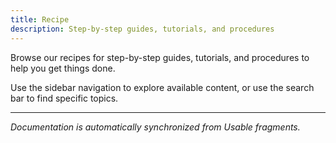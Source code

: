```yaml
---
title: Recipe
description: Step-by-step guides, tutorials, and procedures
---
```


Browse our recipes for step-by-step guides, tutorials, and procedures to help
you get things done.

Use the sidebar navigation to explore available content, or use the search bar
to find specific topics.

---

_Documentation is automatically synchronized from Usable fragments._
